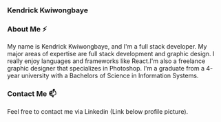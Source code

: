 ### Kendrick Kwiwongbaye


### About Me ⚡
My name is Kendrick Kwiwongbaye, and I'm a full stack developer. My major areas of expertise are full stack development and graphic design. I really enjoy languages and frameworks like React.I'm also a freelance graphic designer that specializes in Photoshop. I'm a graduate from a 4-year university with a Bachelors of Science in Information Systems. 

### Contact Me 📫
Feel free to contact me via Linkedin (Link below profile picture).
